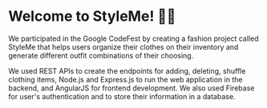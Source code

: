 # Welcome to StyleMe! 👗👕
We participated in the Google CodeFest by creating a fashion project called StyleMe that helps users organize their clothes on their inventory and generate different outfit combinations of their choosing. 

We used REST APIs to create the endpoints for adding, deleting, shuffle clothing items, Node.js and Express.js to run the web application in the backend, and AngularJS for frontend development. We also used Firebase for user's authentication and to store their information in a database.
